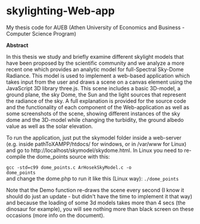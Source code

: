 # skylighting-Web-app
My thesis code for AUEB (Athen University of Economics and Business - Computer Science Program)

<b>Abstract</b>

In this thesis we study and briefly examine different skylight models that have been proposed by the scientific community and we analyze a more recent one which provides an analytic model for full-Spectral Sky-Dome Radiance. This model is used to implement a web-based application which takes input from the user and draws a scene on a canvas element using the JavaScript 3D library three.js. This scene includes a basic 3D-model, a ground plane, the sky Dome, the Sun and the light sources that represent the radiance of the sky. A full explanation is provided for the source code and the functionality of each component of the Web-application as well as some screenshots of the scene, showing different instances of the sky dome and the 3D-model while changing the turbidity, the ground albedo value as well as the solar elevation.

To run the application, just put the skymodel folder inside a web-server (e.g. inside pathToXAMPP/htdocs/ for windows, or in /var/www for Linux) and go to http://localhost/skymodel/skydome.html. In Linux you need to re-compile the dome_points source with this:

<code>gcc -std=c99 dome_points.c ArHosekSkyModel.c -o dome_points</code><br>
and change the dome.php to run it like this (Linux way): <code>./dome_points</code>

Note that the Demo function re-draws the scene every second (I know it should do just an update - but didn't have the time to implement it that way) and because the loading of some 3d models takes more than 4 secs (the dinosaur for example), you will see nothing more than black screen on these occasions (more info on the document).
